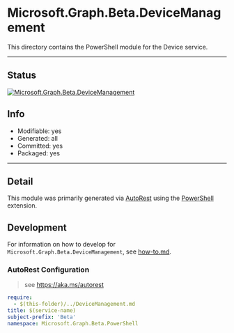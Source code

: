 <!-- region Generated -->
# Microsoft.Graph.Beta.DeviceManagement
This directory contains the PowerShell module for the Device service.

---
## Status
[![Microsoft.Graph.Beta.DeviceManagement](https://img.shields.io/powershellgallery/v/Microsoft.Graph.Beta.DeviceManagement.svg?style=flat-square&label=Microsoft.Graph.Beta.DeviceManagement "Microsoft.Graph.Beta.DeviceManagement")](https://www.powershellgallery.com/packages/Microsoft.Graph.Beta.DeviceManagement/)

## Info
- Modifiable: yes
- Generated: all
- Committed: yes
- Packaged: yes

---
## Detail
This module was primarily generated via [AutoRest](https://github.com/Azure/autorest) using the [PowerShell](https://github.com/Azure/autorest.powershell) extension.

## Development
For information on how to develop for `Microsoft.Graph.Beta.DeviceManagement`, see [how-to.md](how-to.md).
<!-- endregion -->

### AutoRest Configuration

> see https://aka.ms/autorest

``` yaml
require:
  - $(this-folder)/../DeviceManagement.md
title: $(service-name)
subject-prefix: 'Beta'
namespace: Microsoft.Graph.Beta.PowerShell
```
